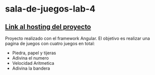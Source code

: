 # sala-de-juegos-lab-4
## [Link al hosting del proyecto](http://leonifran.000webhostapp.com/salaDeJuegos/)

Proyecto realizado con el framework Angular.
El objetivo es realizar una pagina de juegos con cuatro juegos en total:
- Piedra, papel y tijeras
- Adivina el numero
- Velocidad Aritmetica
- Adivina la bandera

